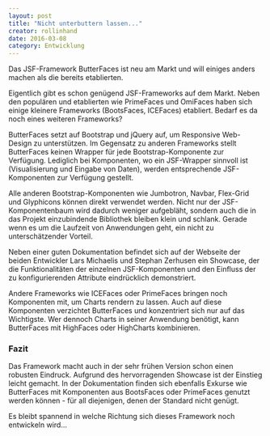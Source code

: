 ```yaml
---
layout: post
title: "Nicht unterbuttern lassen..."
creator: rollinhand
date: 2016-03-08
category: Entwicklung
---
```

Das JSF-Framework ButterFaces ist neu am Markt und will einiges anders machen als die bereits etablierten.
<!--more-->

Eigentlich gibt es schon genügend JSF-Frameworks auf dem Markt. Neben den populären und 
etablierten wie PrimeFaces und OmiFaces haben sich einige kleinere Frameworks (BootsFaces, ICEFaces) 
etabliert. Bedarf es da noch eines weiteren Frameworks?

ButterFaces setzt auf Bootstrap und jQuery auf, um Responsive Web-Design zu unterstützen. 
Im Gegensatz zu anderen Frameworks stellt ButterFaces keinen Wrapper für jede Bootstrap-Komponente 
zur Verfügung. Lediglich bei Komponenten, wo ein JSF-Wrapper sinnvoll ist 
(Visualisierung und Eingabe von Daten), werden entsprechende JSF-Komponenten zur Verfügung gestellt.

Alle anderen Bootstrap-Komponenten wie Jumbotron, Navbar, Flex-Grid und Glyphicons 
können direkt verwendet werden. Nicht nur der JSF-Komponentenbaum wird dadurch weniger 
aufgebläht, sondern auch die in das Projekt einzubindende Bibliothek bleiben klein und 
schlank. Gerade wenn es um die Laufzeit von Anwendungen geht, ein nicht zu unterschätzender Vorteil.

Neben einer guten Dokumentation befindet sich auf der Webseite der beiden 
Entwickler Lars Michaelis und Stephan Zerhusen ein Showcase, der die Funktionalitäten 
der einzelnen JSF-Komponenten und den Einfluss der zu konfigurierenden Attribute 
eindrücklich demonstriert.

Andere Frameworks wie ICEFaces oder PrimeFaces bringen noch Komponenten mit, 
um Charts rendern zu lassen. Auch auf diese Komponenten verzichtet ButterFaces 
und konzentriert sich nur auf das Wichtigste. Wer dennoch Charts in seiner Anwendung 
benötigt, kann ButterFaces mit HighFaces oder HighCharts kombinieren.

### Fazit
Das Framework macht auch in der sehr frühen Version schon einen robusten Eindruck. 
Aufgrund des hervorragenden Showcase ist der Einstieg leicht gemacht. 
In der Dokumentation finden sich ebenfalls Exkurse wie ButterFaces mit Komponenten 
aus BootsFaces oder PrimeFaces genutzt werden können - für all diejenigen, denen der Standard nicht genügt.

Es bleibt spannend in welche Richtung sich dieses Framework noch entwickeln wird...
